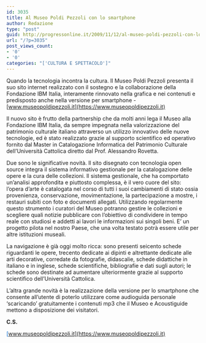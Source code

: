 ```yaml
---
id: 3035
title: Al Museo Poldi Pezzoli con lo smartphone
author: Redazione
type: "post"
guid: http://progressonline.it/2009/11/12/al-museo-poldi-pezzoli-con-lo-smartphone/
url: "/?p=3035"
post_views_count:
- '0'
- '0'
categories: "['CULTURA E SPETTACOLO']"
---
```


Quando la tecnologia incontra la cultura. Il Museo Poldi Pezzoli presenta il suo sito internet realizzato con il sostegno e la collaborazione della Fondazione IBM Italia, interamente rinnovato nella grafica e nei contenuti e predisposto anche nella versione per smartphone - [www.museopoldipezzoli.it](https://www.museopoldipezzoli.it)

Il nuovo sito è frutto della partnership che da molti anni lega il Museo alla Fondazione IBM Italia, da sempre impegnata nella valorizzazione del patrimonio culturale italiano attraverso un utilizzo innovativo delle nuove tecnologie, ed è stato realizzato grazie al supporto scientifico ed operativo fornito dal Master in Catalogazione Informatica del Patrimonio Culturale dell’Università Cattolica diretto dal Prof. Alessandro Rovetta.

Due sono le significative novità. Il sito disegnato con tecnologia open source integra il sistema informativo gestionale per la catalogazione delle opere e la cura delle collezioni. Il sistema gestionale, che ha comportato un’analisi approfondita e piuttosto complessa, è il vero cuore del sito: l’opera d’arte è catalogata nel corso di tutti i suoi cambiamenti di stato ossia provenienza, conservazione, movimentazione, la partecipazione a mostre, i restauri subiti con foto e documenti allegati. Utilizzando regolarmente questo strumento i curatori del Museo potranno gestire le collezioni e scegliere quali notizie pubblicare con l’obiettivo di condividere in tempo reale con studiosi e addetti ai lavori le informazioni sui singoli beni. E’ un progetto pilota nel nostro Paese, che una volta testato potrà essere utile per altre istituzioni museali.

La navigazione è già oggi molto ricca: sono presenti seicento schede riguardanti le opere, trecento dedicate ai dipinti e altrettante dedicate alle arti decorative, corredate da fotografie, didascalie, schede didattiche in italiano e in inglese, schede scientifiche, bibliografie e dati sugli autori; le schede sono destinate ad aumentare ulteriormente grazie al supporto scientifico dell’Università Cattolica.

L’altra grande novità è la realizzazione della versione per lo smartphone che consente all’utente di poterlo utilizzare come audioguida personale ‘scaricando’ gratuitamente i contenuti mp3 che il Museo e Acoustiguide mettono a disposizione dei visitatori.

**C.S.**

<u><font color="#0066cc">[www.museopoldipezzoli.it](https://www.museopoldipezzoli.it)</font></u>
